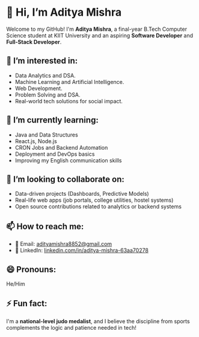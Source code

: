 # 👋 Hi, I’m Aditya Mishra 

Welcome to my GitHub! I'm **Aditya Mishra**, 
a final-year B.Tech Computer Science student at 
KIIT University and an aspiring **Software Developer**
and **Full-Stack Developer**.

## 👀 I’m interested in:
- Data Analytics and DSA.  
- Machine Learning and Artificial Intelligence. 
- Web Development.  
- Problem Solving and DSA.  
- Real-world tech solutions for social impact.  

## 🌱 I’m currently learning:
- Java and Data Structures  
- React.js, Node.js  
- CRON Jobs and Backend Automation  
- Deployment and DevOps basics  
- Improving my English communication skills  

## 👾 I’m looking to collaborate on:
- Data-driven projects (Dashboards, Predictive Models)  
- Real-life web apps (job portals, college utilities, hostel systems)  
- Open source contributions related to analytics or backend systems  

## 📫 How to reach me:
- 📧 Email: [adityamishra8852@gmail.com](mailto:adityamishra8852@gmail.com)  
- 💼 LinkedIn: [linkedin.com/in/aditya-mishra-63aa70278](https://www.linkedin.com/in/aditya-mishra-63aa70278)

## 😄 Pronouns: 
He/Him

## ⚡ Fun fact: 
I'm a **national-level judo medalist**,
and I believe the discipline from sports 
complements the logic and patience needed in tech!
